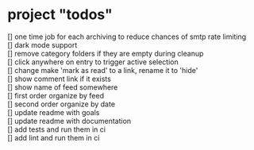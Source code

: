 # project "todos"

[] one time job for each archiving to reduce chances of smtp rate limiting  
[] dark mode support  
[] remove category folders if they are empty during cleanup  
[] click anywhere on entry to trigger active selection  
[] change make 'mark as read' to a link, rename it to 'hide'  
[] show comment link if it exists  
[] show name of feed somewhere  
[] first order organize by feed  
[] second order organize by date  
[] update readme with goals  
[] update readme with documentation  
[] add tests and run them in ci  
[] add lint and run them in ci  
